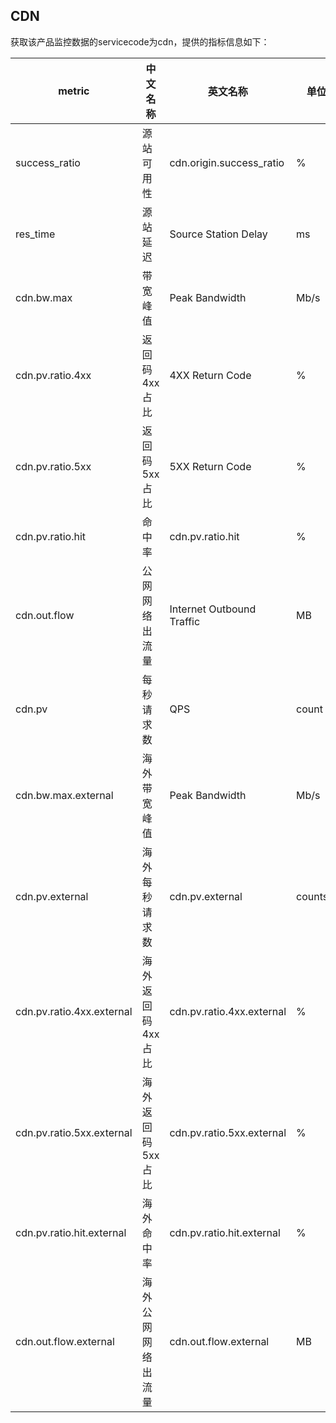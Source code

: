 ## CDN

获取该产品监控数据的servicecode为cdn，提供的指标信息如下：

metric | 中文名称  | 英文名称 |单位 | 说明
---|--- |--- |--- |---
success_ratio |源站可用性| cdn.origin.success_ratio | % |
res_time|源站延迟|Source Station Delay|ms|
cdn.bw.max | 带宽峰值 | Peak Bandwidth| Mb/s | 
cdn.pv.ratio.4xx |返回码4xx占比|4XX Return Code| % | 
cdn.pv.ratio.5xx |返回码5xx占比|5XX Return Code| % | 
cdn.pv.ratio.hit |命中率 | cdn.pv.ratio.hit | %|
cdn.out.flow|公网网络出流量| Internet Outbound Traffic | MB | 
cdn.pv | 每秒请求数 | QPS | count　|
cdn.bw.max.external | 海外带宽峰值 | Peak Bandwidth| Mb/s | 
cdn.pv.external|海外每秒请求数|cdn.pv.external|counts/s|
cdn.pv.ratio.4xx.external|海外返回码4xx占比|cdn.pv.ratio.4xx.external | % | 
cdn.pv.ratio.5xx.external|海外返回码5xx占比|cdn.pv.ratio.5xx.external | % | 
cdn.pv.ratio.hit.external|海外命中率|cdn.pv.ratio.hit.external  | % | 
cdn.out.flow.external | 海外公网网络出流量 |cdn.out.flow.external | MB |



